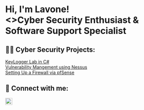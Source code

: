 <h1>Hi, I'm Lavone! <br/><>Cyber Security Enthusiast & Software Support Specialist</a>

<h2>👨‍💻 Cyber Security Projects:</h2>

[KeyLogger Lab in C#](https://github.com/lavoneharris/Key-Logger-Lab)<br>
[Vulnerability Mangement using Nessus](https://github.com/lavoneharris/Vulnerability-Management)<br>
[Setting Up a Firewall via pfSense](https://github.com/lavoneharris/Setting-up-a-Firewall)

<h2> 🤳 Connect with me:</h2>


[<img align="left" alt="lavoneharris | LinkedIn" width="22px" src="https://cdn.jsdelivr.net/npm/simple-icons@v3/icons/linkedin.svg" />][linkedin]


[linkedin]: https://linkedin.com/in/lavone-harris/
